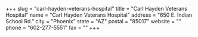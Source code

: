 +++
slug = "carl-hayden-veterans-hospital"
title = "Carl Hayden Veterans Hospital"
name = "Carl Hayden Veterans Hospital"
address = "650 E. Indian School Rd."
city = "Phoenix"
state = "AZ"
postal = "85017"
website = ""
phone = "602-277-5551"
fax = ""
+++
